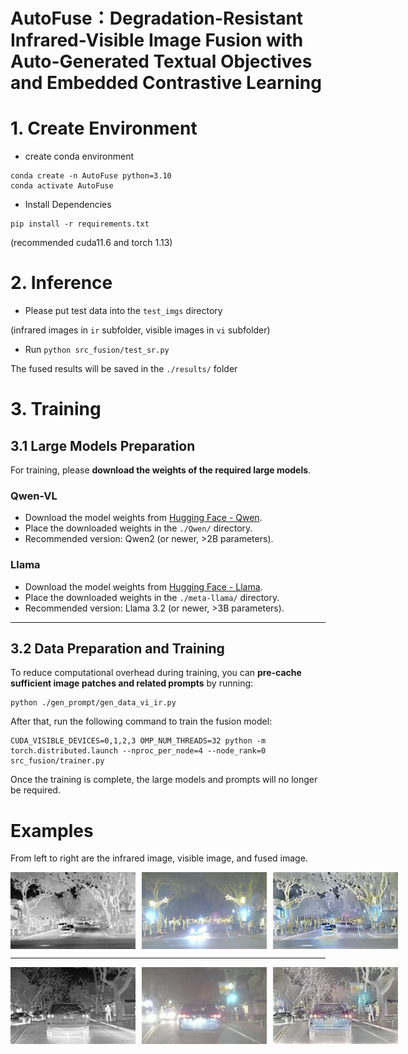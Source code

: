 # AutoFuse：Degradation-Resistant Infrared-Visible Image Fusion with Auto-Generated Textual Objectives and Embedded Contrastive Learning

# 1. Create Environment
* create conda environment
```
conda create -n AutoFuse python=3.10
conda activate AutoFuse
```

* Install Dependencies 
```
pip install -r requirements.txt
```
(recommended cuda11.6 and torch 1.13)

# 2. Inference
- Please put test data into the ```test_imgs``` directory 

(infrared images in ```ir``` subfolder, visible images in ```vi``` subfolder)

- Run ```python src_fusion/test_sr.py```

The fused results will be saved in the ```./results/``` folder


# 3. Training
## 3.1 Large Models Preparation

For training, please **download the weights of the required large models**.

### Qwen-VL

- Download the model weights from [Hugging Face - Qwen](https://huggingface.co/Qwen/Qwen2-VL-2B-Instruct/tree/main).
- Place the downloaded weights in the ```./Qwen/``` directory.
- Recommended version: Qwen2 (or newer, >2B parameters).

### Llama

- Download the model weights from [Hugging Face - Llama](https://huggingface.co/meta-llama/Llama-3.2-3B-Instruct/tree/main).
- Place the downloaded weights in the ```./meta-llama/``` directory.
- Recommended version: Llama 3.2 (or newer, >3B parameters).

---

## 3.2 Data Preparation and Training

To reduce computational overhead during training, you can **pre-cache sufficient image patches and related prompts** by running:

```
python ./gen_prompt/gen_data_vi_ir.py
```

After that, run the following command to train the fusion model:
```
CUDA_VISIBLE_DEVICES=0,1,2,3 OMP_NUM_THREADS=32 python -m torch.distributed.launch --nproc_per_node=4 --node_rank=0 src_fusion/trainer.py
```
Once the training is complete, the large models and prompts will no longer be required.


# Examples
From left to right are the infrared image, visible image, and fused image.

<div style="display: flex; gap: 10px;">
  <img src="test_imgs/ir/ir_FLIR_07081.png" width="200">
  <img src="test_imgs/vi/vi_FLIR_07081.png" width="200">
  <img src="examples/fu_FLIR_07081.png" width="200">
</div>

---

<div style="display: flex; gap: 10px;">
  <img src="test_imgs/ir/ir_FLIR_08992.png" width="200">
  <img src="test_imgs/vi/vi_FLIR_08992.png" width="200">
  <img src="examples/fu_FLIR_08992.png" width="200">
</div>

